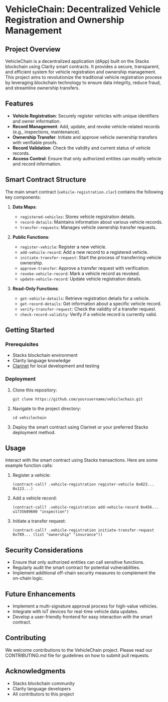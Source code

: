# VehicleChain: Decentralized Vehicle Registration and Ownership Management

## Project Overview

VehicleChain is a decentralized application (dApp) built on the Stacks blockchain using Clarity smart contracts. It provides a secure, transparent, and efficient system for vehicle registration and ownership management. This project aims to revolutionize the traditional vehicle registration process by leveraging blockchain technology to ensure data integrity, reduce fraud, and streamline ownership transfers.

## Features

- **Vehicle Registration**: Securely register vehicles with unique identifiers and owner information.
- **Record Management**: Add, update, and revoke vehicle-related records (e.g., inspections, maintenance).
- **Ownership Transfer**: Initiate and approve vehicle ownership transfers with verifiable proofs.
- **Record Validation**: Check the validity and current status of vehicle records.
- **Access Control**: Ensure that only authorized entities can modify vehicle and record information.

## Smart Contract Structure

The main smart contract (`vehicle-registration.clar`) contains the following key components:

1. **Data Maps**:
   - `registered-vehicles`: Stores vehicle registration details.
   - `record-details`: Maintains information about various vehicle records.
   - `transfer-requests`: Manages vehicle ownership transfer requests.

2. **Public Functions**:
   - `register-vehicle`: Register a new vehicle.
   - `add-vehicle-record`: Add a new record to a registered vehicle.
   - `initiate-transfer-request`: Start the process of transferring vehicle ownership.
   - `approve-transfer`: Approve a transfer request with verification.
   - `revoke-vehicle-record`: Mark a vehicle record as revoked.
   - `update-vehicle-record`: Update vehicle registration details.

3. **Read-Only Functions**:
   - `get-vehicle-details`: Retrieve registration details for a vehicle.
   - `get-record-details`: Get information about a specific vehicle record.
   - `verify-transfer-request`: Check the validity of a transfer request.
   - `check-record-validity`: Verify if a vehicle record is currently valid.

## Getting Started

### Prerequisites

- Stacks blockchain environment
- Clarity language knowledge
- [Clarinet](https://github.com/hirosystems/clarinet) for local development and testing

### Deployment

1. Clone this repository:
   ```
   git clone https://github.com/yourusername/vehiclechain.git
   ```

2. Navigate to the project directory:
   ```
   cd vehiclechain
   ```

3. Deploy the smart contract using Clarinet or your preferred Stacks deployment method.

## Usage

Interact with the smart contract using Stacks transactions. Here are some example function calls:

1. Register a vehicle:
   ```clarity
   (contract-call? .vehicle-registration register-vehicle 0x023... 0x123...)
   ```

2. Add a vehicle record:
   ```clarity
   (contract-call? .vehicle-registration add-vehicle-record 0x456... u1735689600 "inspection")
   ```

3. Initiate a transfer request:
   ```clarity
   (contract-call? .vehicle-registration initiate-transfer-request 0x789... (list "ownership" "insurance"))
   ```

## Security Considerations

- Ensure that only authorized entities can call sensitive functions.
- Regularly audit the smart contract for potential vulnerabilities.
- Implement additional off-chain security measures to complement the on-chain logic.

## Future Enhancements

- Implement a multi-signature approval process for high-value vehicles.
- Integrate with IoT devices for real-time vehicle data updates.
- Develop a user-friendly frontend for easy interaction with the smart contract.

## Contributing

We welcome contributions to the VehicleChain project. Please read our CONTRIBUTING.md file for guidelines on how to submit pull requests.

## Acknowledgments

- Stacks blockchain community
- Clarity language developers
- All contributors to this project
